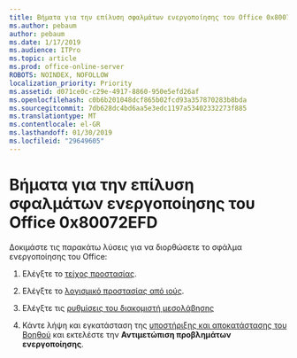 ```yaml
---
title: Βήματα για την επίλυση σφαλμάτων ενεργοποίησης του Office 0x80072EFD
ms.author: pebaum
author: pebaum
ms.date: 1/17/2019
ms.audience: ITPro
ms.topic: article
ms.prod: office-online-server
ROBOTS: NOINDEX, NOFOLLOW
localization_priority: Priority
ms.assetid: d071ce0c-c29e-4917-8860-950e5efd26af
ms.openlocfilehash: c0b6b201048dcf865b02fcd93a357870283b8bda
ms.sourcegitcommit: 7db628dc4bd6aa5e3edc1197a53402332273f885
ms.translationtype: MT
ms.contentlocale: el-GR
ms.lasthandoff: 01/30/2019
ms.locfileid: "29649605"
---
```

# <a name="steps-to-resolve-office-activation-error-0x80072efd"></a>Βήματα για την επίλυση σφαλμάτων ενεργοποίησης του Office 0x80072EFD


Δοκιμάστε τις παρακάτω λύσεις για να διορθώσετε το σφάλμα ενεργοποίησης του Office:
  
1. Ελέγξτε το [τείχος προστασίας](https://support.office.com/article/0d23d3c0-c19c-4b2f-9845-5344fedc4380#BKMK_CheckFirewall).
    
2. Ελέγξτε το [λογισμικό προστασίας από ιούς](https://support.office.com/article/0d23d3c0-c19c-4b2f-9845-5344fedc4380#BKMK_CheckAV).
    
3. Ελέγξτε τις [ρυθμίσεις του διακομιστή μεσολάβησης](https://support.office.com/article/0d23d3c0-c19c-4b2f-9845-5344fedc4380#BKMK_CheckProxy)
    
4. Κάντε λήψη και εγκατάσταση της [υποστήριξης και αποκατάστασης του Βοηθού](https://aka.ms/SARA-OfficeActivation-Alchemy) και εκτελέστε την **Αντιμετώπιση προβλημάτων ενεργοποίησης**.
    

